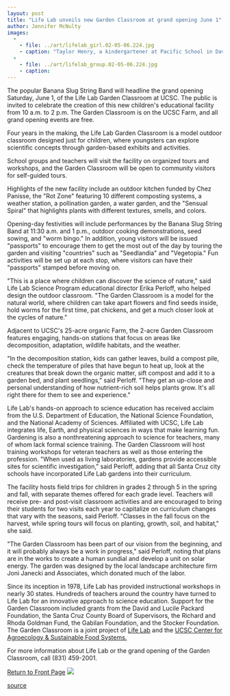 ```yaml
---
layout: post
title: "Life Lab unveils new Garden Classroom at grand opening June 1"
author: Jennifer McNulty
images:
  -
    - file: ../art/lifelab_girl.02-05-06.224.jpg
    - caption: "Taylor Henry, a kindergartener at Pacific School in Davenport, above, has fun learning about science on a recent visit to the Garden Classroom. Erika Perloff, who helped design the outdoor classroom, shows some of Taylor's classmates around, below. Photos: Jennifer McNulty"
  -
    - file: ../art/lifelab_group.02-05-06.224.jpg
    - caption: 
---
```


The popular Banana Slug String Band will headline the grand opening Saturday, June 1, of the Life Lab Garden Classroom at UCSC. The public is invited to celebrate the creation of this new children's educational facility from 10 a.m. to 2 p.m. The Garden Classroom is on the UCSC Farm, and all grand opening events are free.

Four years in the making, the Life Lab Garden Classroom is a model outdoor classroom designed just for children, where youngsters can explore scientific concepts through garden-based exhibits and activities.

School groups and teachers will visit the facility on organized tours and workshops, and the Garden Classroom will be open to community visitors for self-guided tours.

Highlights of the new facility include an outdoor kitchen funded by Chez Panisse, the "Rot Zone" featuring 10 different composting systems, a weather station, a pollination garden, a water garden, and the "Sensual Spiral" that highlights plants with different textures, smells, and colors.

Opening-day festivities will include performances by the Banana Slug String Band at 11:30 a.m. and 1 p.m., outdoor cooking demonstrations, seed sowing, and "worm bingo." In addition, young visitors will be issued "passports" to encourage them to get the most out of the day by touring the garden and visiting "countries" such as "Seedlandia" and "Vegetopia." Fun activities will be set up at each stop, where visitors can have their "passports" stamped before moving on.

"This is a place where children can discover the science of nature," said Life Lab Science Program educational director Erika Perloff, who helped design the outdoor classroom. "The Garden Classroom is a model for the natural world, where children can take apart flowers and find seeds inside, hold worms for the first time, pat chickens, and get a much closer look at the cycles of nature."

Adjacent to UCSC's 25-acre organic Farm, the 2-acre Garden Classroom features engaging, hands-on stations that focus on areas like decomposition, adaptation, wildlife habitats, and the weather.

"In the decomposition station, kids can gather leaves, build a compost pile, check the temperature of piles that have begun to heat up, look at the creatures that break down the organic matter, sift compost and add it to a garden bed, and plant seedlings," said Perloff. "They get an up-close and personal understanding of how nutrient-rich soil helps plants grow. It's all right there for them to see and experience."

Life Lab's hands-on approach to science education has received acclaim from the U.S. Department of Education, the National Science Foundation, and the National Academy of Sciences. Affiliated with UCSC, Life Lab integrates life, Earth, and physical sciences in ways that make learning fun. Gardening is also a nonthreatening approach to science for teachers, many of whom lack formal science training. The Garden Classroom will host training workshops for veteran teachers as well as those entering the profession. "When used as living laboratories, gardens provide accessible sites for scientific investigation," said Perloff, adding that all Santa Cruz city schools have incorporated Life Lab gardens into their curriculum.

The facility hosts field trips for children in grades 2 through 5 in the spring and fall, with separate themes offered for each grade level. Teachers will receive pre- and post-visit classroom activities and are encouraged to bring their students for two visits each year to capitalize on curriculum changes that vary with the seasons, said Perloff. "Classes in the fall focus on the harvest, while spring tours will focus on planting, growth, soil, and habitat," she said.

"The Garden Classroom has been part of our vision from the beginning, and it will probably always be a work in progress," said Perloff, noting that plans are in the works to create a human sundial and develop a unit on solar energy. The garden was designed by the local landscape architecture firm Joni Janecki and Associates, which donated much of the labor.

Since its inception in 1978, Life Lab has provided instructional workshops in nearly 30 states. Hundreds of teachers around the country have turned to Life Lab for an innovative approach to science education. Support for the Garden Classroom included grants from the David and Lucile Packard Foundation, the Santa Cruz County Board of Supervisors, the Richard and Rhoda Goldman Fund, the Gabilan Foundation, and the Stocker Foundation. The Garden Classroom is a joint project of [Life Lab][1] and the [UCSC Center for Agroecology & Sustainable Food Systems.][2]

For more information about Life Lab or the grand opening of the Garden Classroom, call (831) 459-2001.

  

[Return to Front Page][3] ![ ][4]

[1]: http://www.lifelab.org/
[2]: http://zzyx.ucsc.edu/casfs/index.html
[3]: ../../index.html
[4]: ../../images/trans.gif

[source](http://www1.ucsc.edu/currents/01-02/05-06/garden.html "Permalink to garden")
